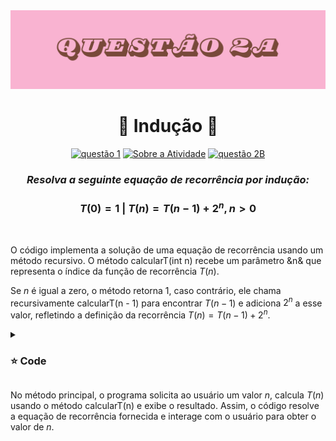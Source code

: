 <img src="https://github.com/S4-2024/Lista2/blob/main/arquivos/9.png">
<h1 align="center" > 🩷 Indução  🩷 </h1>

<div align="center">

[![questão 1](https://img.shields.io/badge/questão_1-pink?style=for-the-badge&logo=github&logoColor=black)](https://github.com/S4-2024/Lista2/tree/main/src/Quest%C3%A3o1)
[![Sobre a Atividade](https://img.shields.io/badge/Sobre_a_Atividade-pink?style=for-the-badge&logo=github&logoColor=brown)](https://github.com/S4-2024/Lista2/tree/main)
[![questão 2B](https://img.shields.io/badge/questão_2B-pink?style=for-the-badge&logo=github&logoColor=black)](https://github.com/S4-2024/Lista2/tree/main/src/Quest%C3%A3o2B)

</div>

<div align="center"> 
  
### ***Resolva a seguinte equação de recorrência por indução:*** 
### $T(0) = 1$ | $T(n) = T(n-1)+2^n, n>0$
</div>
<br>

<p>

O código implementa a solução de uma equação de recorrência usando um método recursivo. O método calcularT(int n) recebe um parâmetro &n& que representa o índice da função de recorrência $T(n)$.
  
Se $n$ é igual a zero, o método retorna 1, caso contrário, ele chama recursivamente calcularT(n - 1) para encontrar $T(n-1)$ e adiciona $2^n$ a esse valor, refletindo a definição da recorrência $T(n) = T(n-1)+2^n$.


<details>
<summary> <h3> ⭐ Code </h3> </summary>

```
package Questão2A;

import java.util.Scanner;

public class RecorrenciaInducao {
    // Método para calcular T(n) usando indução
    static int calcularT(int n) {
        if (n == 0) {
            return 1; // Caso Base
        } else {
            return calcularT(n - 1) + (int)Math.pow(2, n);
        }
    }

    public static void main(String[] args) {
        Scanner sc = new Scanner(System.in);
        System.out.println("Insira o valor de T(n): ");
        int n = sc.nextInt();

        int resultado = calcularT(n);
        System.out.println("O valor de T(" + n + ") é: " + resultado);
    }
}
```
  
</details>



No método principal, o programa solicita ao usuário um valor $n$, calcula $T(n)$ usando o método calcularT(n) e exibe o resultado. Assim, o código resolve a equação de recorrência fornecida e interage com o usuário para obter o valor de $n$.
</p>






